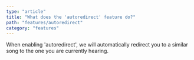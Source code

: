 ```yaml
---
type: "article"
title: "What does the 'autoredirect' feature do?"
path: "features/autoredirect"
category: "features"
---
```

When enabling 'autoredirect', we will automatically redirect you to a similar song to the one you are currently hearing.
